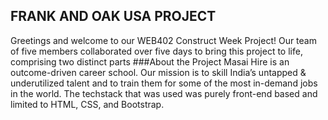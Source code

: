 ## FRANK AND OAK USA PROJECT
Greetings and welcome to our WEB402 Construct Week Project! Our team of five members collaborated over five days to bring this project to life, comprising two distinct parts
###About the Project
Masai Hire is an outcome-driven career school. Our mission is to skill India’s untapped & underutilized talent and to train them for some of the most in-demand jobs in the world. The techstack that was used was purely front-end based and limited to HTML, CSS, and Bootstrap.
